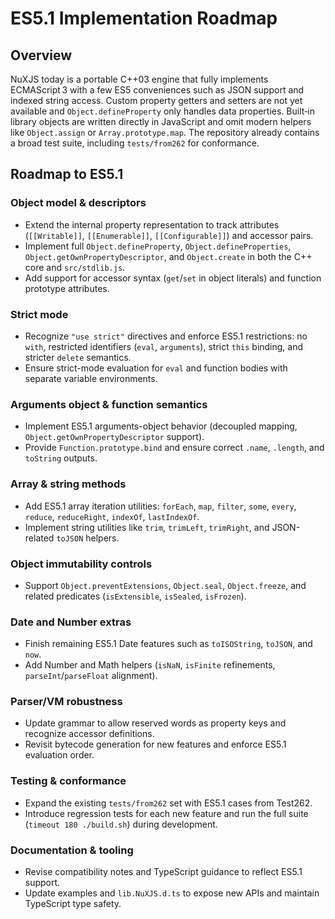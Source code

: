 # ES5.1 Implementation Roadmap

## Overview
NuXJS today is a portable C++03 engine that fully implements ECMAScript 3 with a few ES5 conveniences such as JSON support and indexed string access. Custom property getters and setters are not yet available and `Object.defineProperty` only handles data properties. Built‑in library objects are written directly in JavaScript and omit modern helpers like `Object.assign` or `Array.prototype.map`. The repository already contains a broad test suite, including `tests/from262` for conformance.

## Roadmap to ES5.1

### Object model & descriptors
- Extend the internal property representation to track attributes (`[[Writable]]`, `[[Enumerable]]`, `[[Configurable]]`) and accessor pairs.
- Implement full `Object.defineProperty`, `Object.defineProperties`, `Object.getOwnPropertyDescriptor`, and `Object.create` in both the C++ core and `src/stdlib.js`.
- Add support for accessor syntax (`get`/`set` in object literals) and function prototype attributes.

### Strict mode
- Recognize `"use strict"` directives and enforce ES5.1 restrictions: no `with`, restricted identifiers (`eval`, `arguments`), strict `this` binding, and stricter `delete` semantics.
- Ensure strict-mode evaluation for `eval` and function bodies with separate variable environments.

### Arguments object & function semantics
- Implement ES5.1 arguments-object behavior (decoupled mapping, `Object.getOwnPropertyDescriptor` support).
- Provide `Function.prototype.bind` and ensure correct `.name`, `.length`, and `toString` outputs.

### Array & string methods
- Add ES5.1 array iteration utilities: `forEach`, `map`, `filter`, `some`, `every`, `reduce`, `reduceRight`, `indexOf`, `lastIndexOf`.
- Implement string utilities like `trim`, `trimLeft`, `trimRight`, and JSON-related `toJSON` helpers.

### Object immutability controls
- Support `Object.preventExtensions`, `Object.seal`, `Object.freeze`, and related predicates (`isExtensible`, `isSealed`, `isFrozen`).

### Date and Number extras
- Finish remaining ES5.1 Date features such as `toISOString`, `toJSON`, and `now`.
- Add Number and Math helpers (`isNaN`, `isFinite` refinements, `parseInt`/`parseFloat` alignment).

### Parser/VM robustness
- Update grammar to allow reserved words as property keys and recognize accessor definitions.
- Revisit bytecode generation for new features and enforce ES5.1 evaluation order.

### Testing & conformance
- Expand the existing `tests/from262` set with ES5.1 cases from Test262.
- Introduce regression tests for each new feature and run the full suite (`timeout 180 ./build.sh`) during development.

### Documentation & tooling
- Revise compatibility notes and TypeScript guidance to reflect ES5.1 support.
- Update examples and `lib.NuXJS.d.ts` to expose new APIs and maintain TypeScript type safety.

